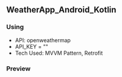 ## WeatherApp_Android_Kotlin

### Using
* API: openweathermap
* API_KEY = ""
* Tech Used: MVVM Pattern, Retrofit
### Preview
